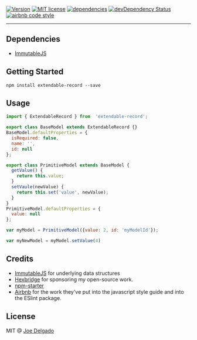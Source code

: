 [![Version](https://img.shields.io/npm/v/extendable-record.svg)](https://www.npmjs.com/package/extendable-record)
[![MIT license](https://img.shields.io/badge/license-MIT-brightgreen.svg)](https://github.com/djoeman84/extendable-record/blob/master/LICENSE)
[![dependencies](https://david-dm.org/djoeman84/extendable-record.svg)](https://david-dm.org/djoeman84/extendable-record)
[![devDependency Status](https://david-dm.org/djoeman84/extendable-record/dev-status.svg)](https://david-dm.org/djoeman84/extendable-record#info=devDependencies)
[![airbnb code style](https://img.shields.io/badge/code%20style-airbnb-fd5c63.svg)](https://github.com/airbnb/javascript)

---

## Dependencies
- [ImmutableJS](https://github.com/facebook/immutable-js)

## Getting Started
```shell
npm install extendable-record --save
```

## Usage
```javascript
import { ExtendableRecord } from  'extendable-record';

export class BaseModel extends ExtendableRecord {}
BaseModel.defaultProperties = {
  isRequired: false,
  name: '',
  id: null
};

export class PrimitiveModel extends BaseModel {
  getValue() {
    return this.value;
  }
  setVaule(newValue) {
    return this.set('value', newValue);
  }
}
PrimitiveModel.defaultProperties = {
  value: null
};

var myModel = PrimitiveModel({value: 2, id: 'myModelId'});

var myNewModel = myModel.setValue(4)

```

## Credits

- [ImmutableJS](https://github.com/facebook/immutable-js) for underlying data structures
- [Hexbridge](http://hexbridge.com) for sponsoring my open-source work.
- [npm-starter](https://github.com/deiucanta/npm-starter)
- [Airbnb](http://airbnb.com) for the work they've put into the javascript style guide and into the ESlint package.

## License

MIT @ [Joe Delgado](https://twitter.com/soy_chupacabra)
